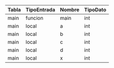 | Tabla | TipoEntrada | Nombre | TipoDato |
| ----- | ----------- | ------ | -------- |
| main  | funcion     | main   | int      |
| main  | local       | a      | int      |
| main  | local       | b      | int      |
| main  | local       | c      | int      |
| main  | local       | d      | int      |
| main  | local       | x      | int      |
